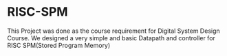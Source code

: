 # RISC-SPM
This Project was done as the course requirement for Digital System Design Course. We designed a very simple and basic Datapath and controller for RISC SPM(Stored Program Memory)
